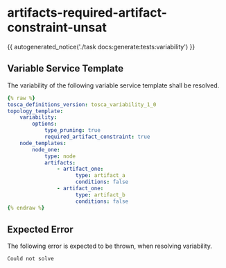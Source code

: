 # artifacts-required-artifact-constraint-unsat

{{ autogenerated_notice('./task docs:generate:tests:variability') }}


## Variable Service Template

The variability of the following variable service template shall be resolved.

```yaml linenums="1"
{% raw %}
tosca_definitions_version: tosca_variability_1_0
topology_template:
    variability:
        options:
            type_pruning: true
            required_artifact_constraint: true
    node_templates:
        node_one:
            type: node
            artifacts:
                - artifact_one:
                      type: artifact_a
                      conditions: false
                - artifact_one:
                      type: artifact_b
                      conditions: false
{% endraw %}
```





## Expected Error

The following error is expected to be thrown, when resolving variability.

```text linenums="1"
Could not solve
```
